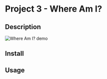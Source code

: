 # Project 3 - Where Am I?

## Description
![Where Am I? demo](WhereAmI_Demo1.gif)


## Install


## Usage





